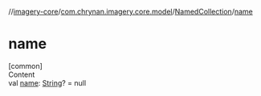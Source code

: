 //[imagery-core](../../../index.md)/[com.chrynan.imagery.core.model](../index.md)/[NamedCollection](index.md)/[name](name.md)



# name  
[common]  
Content  
val [name](name.md): [String](https://kotlinlang.org/api/latest/jvm/stdlib/kotlin/-string/index.html)? = null  




